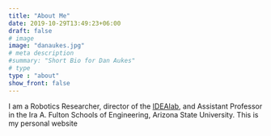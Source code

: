 ```yaml
---
title: "About Me"
date: 2019-10-29T13:49:23+06:00
draft: false
# image
image: "danaukes.jpg"
# meta description
#summary: "Short Bio for Dan Aukes"
# type
type : "about"
show_front: false
---
```


I am a Robotics Researcher, director of the [IDEAlab](http://idealab.asu.edu), and Assistant Professor in the Ira A. Fulton Schools of Engineering, Arizona State University.  This is my personal website 

